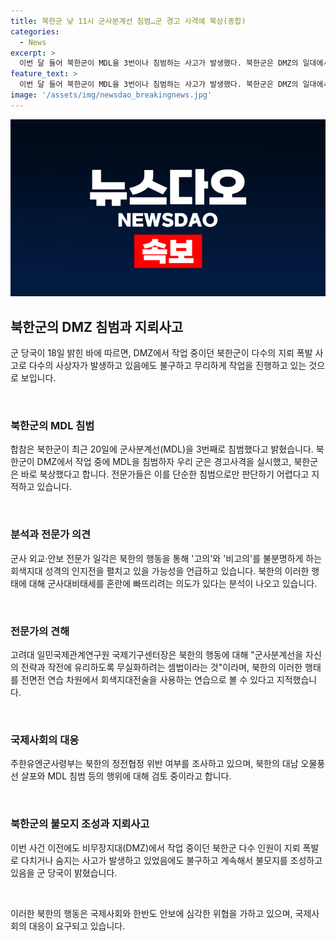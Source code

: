 ```yaml
---
title: 북한군 낮 11시 군사분계선 침범…군 경고 사격에 북상(종합)
categories:
  - News
excerpt: >
  이번 달 들어 북한군이 MDL을 3번이나 침범하는 사고가 발생했다. 북한군은 DMZ의 일대에서 불모지 조성과 지뢰 작업을 진행하며 다수의 사상자를 내는 등 위험한 작업을 하고 있는 것으로 보인다. 전문가들은 북한군의 행동이 고의적이라는 점을 강조하며, 군사분계선을 무력화하려는 의도가 있다고 경고하고 있다. 이에 대한 대응 조치가 필요하다는 의견이 나오고 있다.
feature_text: >
  이번 달 들어 북한군이 MDL을 3번이나 침범하는 사고가 발생했다. 북한군은 DMZ의 일대에서 불모지 조성과 지뢰 작업을 진행하며 다수의 사상자를 내는 등 위험한 작업을 하고 있는 것으로 보인다. 전문가들은 북한군의 행동이 고의적이라는 점을 강조하며, 군사분계선을 무력화하려는 의도가 있다고 경고하고 있다. 이에 대한 대응 조치가 필요하다는 의견이 나오고 있다.
image: '/assets/img/newsdao_breakingnews.jpg'
---
```


<p><img src="/assets/img/newsdao_breakingnews.jpg" alt="firstkoreanews 속보" /></p>

<h2 data-ke-size="size26">북한군의 DMZ 침범과 지뢰사고</h2>

<p>군 당국이 18일 밝힌 바에 따르면, DMZ에서 작업 중이던 북한군이 다수의 지뢰 폭발 사고로 다수의 사상자가 발생하고 있음에도 불구하고 무리하게 작업을 진행하고 있는 것으로 보입니다.</p>

<p data-ke-size="size16">&nbsp;</p>

<h3>북한군의 MDL 침범</h3>

<p>합참은 북한군이 최근 20일에 군사분계선(MDL)을 3번째로 침범했다고 밝혔습니다. 북한군이 DMZ에서 작업 중에 MDL을 침범하자 우리 군은 경고사격을 실시했고, 북한군은 바로 북상했다고 합니다. 전문가들은 이를 단순한 침범으로만 판단하기 어렵다고 지적하고 있습니다.</p>

<p data-ke-size="size16">&nbsp;</p>

<h3>분석과 전문가 의견</h3>

<p>군사 외교·안보 전문가 일각은 북한의 행동을 통해 '고의'와 '비고의'를 불분명하게 하는 회색지대 성격의 인지전을 펼치고 있을 가능성을 언급하고 있습니다. 북한의 이러한 행태에 대해 군사대비태세를 혼란에 빠뜨리려는 의도가 있다는 분석이 나오고 있습니다.</p>

<p data-ke-size="size16">&nbsp;</p>

<h3>전문가의 견해</h3>

<p>고려대 일민국제관계연구원 국제기구센터장은 북한의 행동에 대해 "군사분계선을 자신의 전략과 작전에 유리하도록 무실화하려는 셈법이라는 것"이라며, 북한의 이러한 행태를 전면전 연습 차원에서 회색지대전술을 사용하는 연습으로 볼 수 있다고 지적했습니다.</p>

<p data-ke-size="size16">&nbsp;</p>

<h3>국제사회의 대응</h3>

<p>주한유엔군사령부는 북한의 정전협정 위반 여부를 조사하고 있으며, 북한의 대남 오물풍선 살포와 MDL 침범 등의 행위에 대해 검토 중이라고 합니다.</p>

<p data-ke-size="size16">&nbsp;</p>

<h3>북한군의 불모지 조성과 지뢰사고</h3>

<p>이번 사건 이전에도 비무장지대(DMZ)에서 작업 중이던 북한군 다수 인원이 지뢰 폭발로 다치거나 숨지는 사고가 발생하고 있었음에도 불구하고 계속해서 불모지를 조성하고 있음을 군 당국이 밝혔습니다.</p>

<p data-ke-size="size16">&nbsp;</p>

<p>이러한 북한의 행동은 국제사회와 한반도 안보에 심각한 위협을 가하고 있으며, 국제사회의 대응이 요구되고 있습니다.</p>

